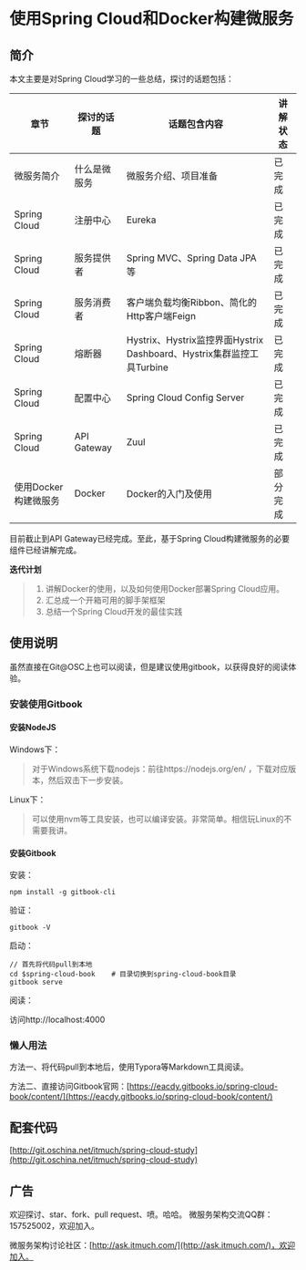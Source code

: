 # 使用Spring Cloud和Docker构建微服务

## 简介

本文主要是对Spring Cloud学习的一些总结，探讨的话题包括：

| 章节            | 探讨的话题       | 话题包含内容                                   | 讲解状态 |
| ------------- | ----------- | ---------------------------------------- | ---- |
| 微服务简介         | 什么是微服务      | 微服务介绍、项目准备                               | 已完成  |
| Spring Cloud  | 注册中心        | Eureka                                   | 已完成  |
| Spring Cloud  | 服务提供者       | Spring MVC、Spring Data JPA等              | 已完成  |
| Spring Cloud  | 服务消费者       | 客户端负载均衡Ribbon、简化的Http客户端Feign            | 已完成  |
| Spring Cloud  | 熔断器         | Hystrix、Hystrix监控界面Hystrix Dashboard、Hystrix集群监控工具Turbine | 已完成  |
| Spring Cloud  | 配置中心        | Spring Cloud Config Server               | 已完成  |
| Spring Cloud  | API Gateway | Zuul                                     | 已完成  |
| 使用Docker构建微服务 | Docker      | Docker的入门及使用                             | 部分完成 |


目前截止到API Gateway已经完成。至此，基于Spring Cloud构建微服务的必要组件已经讲解完成。

**迭代计划**

> 1. 讲解Docker的使用，以及如何使用Docker部署Spring Cloud应用。
> 2. 汇总成一个开箱可用的脚手架框架
> 3. 总结一个Spring Cloud开发的最佳实践



## 使用说明

虽然直接在Git@OSC上也可以阅读，但是建议使用gitbook，以获得良好的阅读体验。

### 安装使用Gitbook

#### 安装NodeJS

Windows下：

>  对于Windows系统下载nodejs：前往https://nodejs.org/en/ ，下载对应版本，然后双击下一步安装。

Linux下：

>  可以使用nvm等工具安装，也可以编译安装。非常简单。相信玩Linux的不需要我讲。



#### 安装Gitbook

安装：

```shell
npm install -g gitbook-cli
```

验证：

```shell
gitbook -V
```

启动：

```shell
// 首先将代码pull到本地
cd $spring-cloud-book    # 目录切换到spring-cloud-book目录
gitbook serve
```

阅读：

访问http://localhost:4000



### 懒人用法

方法一、将代码pull到本地后，使用Typora等Markdown工具阅读。

方法二、直接访问Gitbook官网：[https://eacdy.gitbooks.io/spring-cloud-book/content/](https://eacdy.gitbooks.io/spring-cloud-book/content/)



## 配套代码
[http://git.oschina.net/itmuch/spring-cloud-study](http://git.oschina.net/itmuch/spring-cloud-study) 



## 广告

欢迎探讨、star、fork、pull request、喷。哈哈。
微服务架构交流QQ群：157525002，欢迎加入。

微服务架构讨论社区：[http://ask.itmuch.com/](http://ask.itmuch.com/)，欢迎加入。